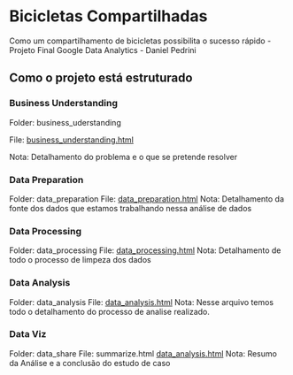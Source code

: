 # Bicicletas Compartilhadas

Como um compartilhamento de bicicletas possibilita o sucesso rápido -
Projeto Final Google Data Analytics - Daniel Pedrini

## Como o projeto está estruturado

### Business Understanding

Folder: business_uderstanding

File: [business_understanding.html](https://danielpedrini.github.io/shared_bike/business_understanding/business_understanding.html)

Nota: Detalhamento do problema e o que se pretende resolver

### Data Preparation

Folder: data_preparation 
File: [data_preparation.html](https://danielpedrini.github.io/shared_bike/data_preparation/data_preparation.html)
Nota: Detalhamento da fonte dos dados que estamos trabalhando nessa análise de dados

### Data Processing

Folder: data_processing 
File: [data_processing.html](https://danielpedrini.github.io/shared_bike/data_processing/data_processing.html)
Nota: Detalhamento de todo o processo de limpeza dos dados

### Data Analysis

Folder: data_analysis 
File: [data_analysis.html](https://danielpedrini.github.io/shared_bike/data_analysis/data_analysis.html) 
Nota: Nesse arquivo temos todo o detalhamento do processo de analise realizado.

### Data Viz

Folder: data_share 
File: summarize.html [data_analysis.html](https://danielpedrini.github.io/shared_bike/data_share/summarize.html) 
Nota: Resumo da Análise e a conclusão do estudo de caso
